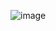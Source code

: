 ![image](https://github.com/grloper/RummikubBackups/assets/72247422/da65b820-0ba7-4122-be0a-42ccf49edca5)
